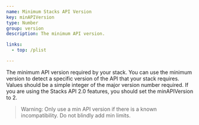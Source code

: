 ```yaml
---
name: Minimum Stacks API Version
key: minAPIVersion
type: Number
group: version
description: The minimum API version.

links:
  - top: /plist

---
```


The minimum API version required by your stack.
You can use the minimum version to detect a specific version of the API that your stack requires. Values should be a simple integer of the major version number required. If you are using the Stacks API 2.0 features, you should set the minAPIVersion to 2.

> Warning: Only use a min API version if there is a known incompatibility. Do not blindly add min limits.
